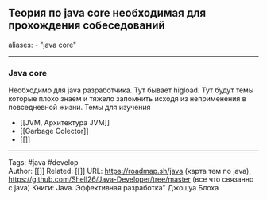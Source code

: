 ## Теория по java core необходимая для прохождения собеседований

aliases: 
	- "java core"

---

### Java core 
Необходимо для java разработчика. Тут бывает higload. Тут будут темы которые плохо знаем и тяжело запомнить исходя из неприменения в повседневной жизни.
Темы для изучения
- [[JVM,  Архитектура JVM]]
- [[Garbage Colector]]
- [[]]

---
Tags: #java #develop  
Author: [[]]
Related: [[]]
URL: https://roadmap.sh/java (карта тем по java), https://github.com/Shell26/Java-Developer/tree/master (все что связанно с java)
Книги: Java. Эффективная разработка" Джошуа Блоха